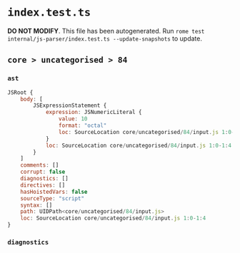 # `index.test.ts`

**DO NOT MODIFY**. This file has been autogenerated. Run `rome test internal/js-parser/index.test.ts --update-snapshots` to update.

## `core > uncategorised > 84`

### `ast`

```javascript
JSRoot {
	body: [
		JSExpressionStatement {
			expression: JSNumericLiteral {
				value: 10
				format: "octal"
				loc: SourceLocation core/uncategorised/84/input.js 1:0-1:4
			}
			loc: SourceLocation core/uncategorised/84/input.js 1:0-1:4
		}
	]
	comments: []
	corrupt: false
	diagnostics: []
	directives: []
	hasHoistedVars: false
	sourceType: "script"
	syntax: []
	path: UIDPath<core/uncategorised/84/input.js>
	loc: SourceLocation core/uncategorised/84/input.js 1:0-1:4
}
```

### `diagnostics`

```

```
